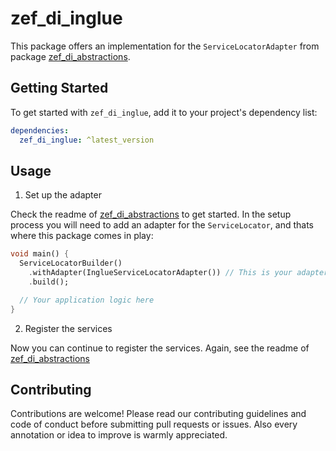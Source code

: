# zef_di_inglue

This package offers an implementation for the `ServiceLocatorAdapter` from package [zef_di_abstractions](https://pub.dev/packages/zef_di_abstractions).

## Getting Started

To get started with `zef_di_inglue`, add it to your project's dependency list:

```yaml
dependencies:
  zef_di_inglue: ^latest_version
```

## Usage

1. Set up the adapter

Check the readme of [zef_di_abstractions](https://pub.dev/packages/zef_di_abstractions) to get started. In the setup process you will need to add an adapter for the `ServiceLocator`, and thats where this package comes in play:

```dart
void main() {
  ServiceLocatorBuilder()
    .withAdapter(InglueServiceLocatorAdapter()) // This is your adapter which handles the service registration
    .build();

  // Your application logic here
}
```

2. Register the services

Now you can continue to register the services. Again, see the readme of [zef_di_abstractions](https://pub.dev/packages/zef_di_abstractions)

## Contributing

Contributions are welcome! Please read our contributing guidelines and code of conduct before submitting pull requests or issues. Also every annotation or idea to improve is warmly appreciated.
